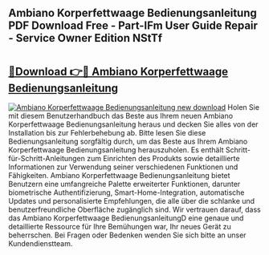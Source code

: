 ## Ambiano Korperfettwaage Bedienungsanleitung PDF Download Free - Part-IFm User Guide Repair - Service Owner Edition NStTf

# <h2><a href="http://df1h488.blite.top/?on=Ambiano+Korperfettwaage+Bedienungsanleitung">🔗Download 👉🔴 Ambiano Korperfettwaage Bedienungsanleitung</a></h2>

[![Ambiano Korperfettwaage Bedienungsanleitung new download](https://i.imgur.com/lujVjoI.png)](http://df1h488.blite.top/?on=Ambiano+Korperfettwaage+Bedienungsanleitung)
Holen Sie mit diesem Benutzerhandbuch das Beste aus Ihrem neuen Ambiano Korperfettwaage Bedienungsanleitung heraus und decken Sie alles von der Installation bis zur Fehlerbehebung ab. Bitte lesen Sie diese Bedienungsanleitung sorgfältig durch, um das Beste aus Ihrem Ambiano Korperfettwaage Bedienungsanleitung herauszuholen. Es enthält Schritt-für-Schritt-Anleitungen zum Einrichten des Produkts sowie detaillierte Informationen zur Verwendung seiner verschiedenen Funktionen und Fähigkeiten. Ambiano Korperfettwaage Bedienungsanleitung bietet Benutzern eine umfangreiche Palette erweiterter Funktionen, darunter biometrische Authentifizierung, Smart-Home-Integration, automatische Updates und personalisierte Empfehlungen, die alle über die schlanke und benutzerfreundliche Oberfläche zugänglich sind. Wir vertrauen darauf, dass das Ambiano Korperfettwaage BedienungsanleitungD eine genaue und detaillierte Ressource für Ihre Bemühungen war, Ihr neues Gerät zu beherrschen. Bei Fragen oder Bedenken wenden Sie sich bitte an unser Kundendienstteam.
